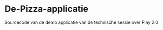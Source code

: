 De-Pizza-applicatie
===================

Sourcecode van de demo applicatie van de technische sessie over Play 2.0